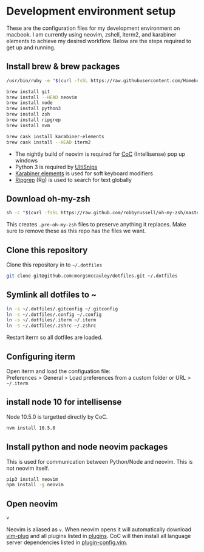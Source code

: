# Development environment setup
These are the configuration files for my development environment on macbook. I am currently using neovim, zshell, iterm2, and karabiner elements to achieve my desired workflow. Below are the steps required to get up and running.

## Install brew & brew packages
```sh
/usr/bin/ruby -e "$(curl -fsSL https://raw.githubusercontent.com/Homebrew/install/master/install)"
```
```sh
brew install git
brew install --HEAD neovim
brew install node
brew install python3
brew install zsh
brew install ripgrep
brew install nvm

brew cask install karabiner-elements
brew cask install --HEAD iterm2
```
* The nightly build of neovim is required for [CoC](https://github.com/neoclide/coc.nvim) (Intellisense) pop up windows
* Python 3 is required by [UltiSnips](https://github.com/SirVer/ultisnips)
* [Karabiner elements](https://github.com/tekezo/Karabiner-Elements) is used for soft keyboard modifiers
* [Ripgrep](https://github.com/BurntSushi/ripgrep) (Rg) is used to search for text globally

## Download oh-my-zsh
```sh
sh -c "$(curl -fsSL https://raw.github.com/robbyrussell/oh-my-zsh/master/tools/install.sh)"
```
This creates `.pre-oh-my-zsh` files to preserve anything it replaces. Make sure to remove these as this repo has the files we want.

## Clone this repository
Clone this repository in to `~/.dotfiles`
```sh
git clone git@github.com:morgsmccauley/dotfiles.git ~/.dotfiles
```
## Symlink all dotfiles to ~
```sh
ln -s ~/.dotfiles/.gitconfig ~/.gitconfig
ln -s ~/.dotfiles/.config ~/.config
ln -s ~/.dotfiles/.iterm ~/.iterm
ln -s ~/.dotfiles/.zshrc ~/.zshrc
```
Restart iterm so all dotfiles are loaded.

## Configuring iterm

Open iterm and load the configuation file:  
Preferences > General > Load preferences from a custom folder or URL > `~/.iterm`

## install node 10 for intellisense
Node 10.5.0 is targetted directly by CoC.
```sh
nvm install 10.5.0
```
## Install python and node neovim packages
This is used for communication between Python/Node and neovim. This is not neovim itself.
```sh
pip3 install neovim
npm install -g neovim
```
## Open neovim
```sh
v
```
Neovim is aliased as `v`. When neovim opens it will automatically download [vim-plug](https://github.com/junegunn/vim-plug) and all plugins listed in [plugins](./.config/plugins.vim). CoC will then install all language server dependencies listed in [plugin-config.vim](./config/nvim/plugin-config.vim).
